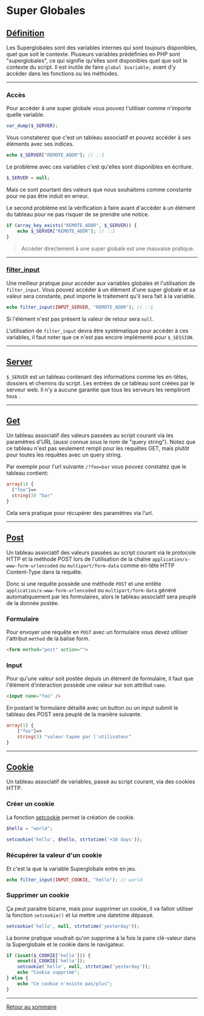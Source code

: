 # Super Globales

## [Définition](https://www.php.net/manual/fr/language.variables.superglobals.php)

Les Superglobales sont des variables internes qui sont toujours disponibles, quel que soit le contexte. Plusieurs variables prédéfinies en PHP sont "superglobales", ce qui signifie qu'elles sont disponibles quel que soit le contexte du script. Il est inutile de faire `global $variable;` avant d'y accéder dans les fonctions ou les méthodes.

----------

### Accès

Pour accéder à une super globale vous pouvez l'utiliser comme n'importe quelle variable.

```php
var_dump($_SERVER);
```

Vous constaterez que c'est un tableau associatif et pouvez accéder à ses éléments avec ses indices.

```php
echo $_SERVER["REMOTE_ADDR"]; // ::1
```

Le problème avec ces variables c'est qu'elles sont disponibles en écriture.

```php
$_SERVER = null;
```

Mais ce sont pourtant des valeurs que nous souhaitons comme constante pour ne pas être induit en erreur.

Le second problème est la vérification à faire avant d'accéder à un élément du tableau pour ne pas risquer de se prendre une notice.

```php
if (array_key_exists("REMOTE_ADDR", $_SERVER)) {
    echo $_SERVER["REMOTE_ADDR"]; // ::1
}
```

> Accéder directement à une super globale est une mauvaise pratique.

----------

### [filter_input](https://www.php.net/manual/fr/function.filter-input.php)

Une meilleur pratique pour accéder aux variables globales et l'utilisation de `filter_input`. Vous pouvez accéder à un élément d'une super globale et sa valeur sera constante, peut importe le traitement qu'il sera fait à la variable.

```php
echo filter_input(INPUT_SERVER, "REMOTE_ADDR"); // ::1
```

Si l'élément n'est pas présent la valeur de retour sera `null`.

L'utilisation de `filter_input` devra être systématique pour accéder à ces variables, il faut noter que ce n'est pas encore implémenté pour `$_SESSION`.

----------

## [Server](https://www.php.net/manual/fr/reserved.variables.server.php)

`$_SERVER` est un tableau contenant des informations comme les en-têtes, dossiers et chemins du script. Les entrées de ce tableau sont créées par le serveur web. Il n'y a aucune garantie que tous les serveurs les rempliront tous .

----------

## [Get](https://www.php.net/manual/fr/reserved.variables.get.php)

Un tableau associatif des valeurs passées au script courant via les paramètres d'URL (aussi connue sous le nom de "query string"). Notez que ce tableau n'est pas seulement rempli pour les requêtes GET, mais plutôt pour toutes les requêtes avec un query string.

Par exemple pour l'url suivante `/?foo=bar` vous pouvez constatez que le tableau contient:

```php
array(1) {
  ["foo"]=>
  string(3) "bar"
}
```

Cela sera pratique pour récupérer des paramètres via l'url.

----------

## [Post](https://www.php.net/manual/fr/reserved.variables.post.php)

Un tableau associatif des valeurs passées au script courant via le protocole HTTP et la méthode POST lors de l'utilisation de la chaîne `application/x-www-form-urlencoded` ou `multipart/form-data` comme en-tête HTTP Content-Type dans la requête.

Donc si une requête possède une méthode `POST` et une entête `application/x-www-form-urlencoded` ou `multipart/form-data` généré automatiquement par les formulaires, alors le tableau associatif sera peuplé de la donnée postée.

### **Formulaire**

Pour envoyer une requête en `POST` avec un formulaire vous devez utiliser l'attribut `method` de la balise form.

```html
<form method="post" action="">
```

### **Input**

Pour qu'une valeur soit postée depuis un élément de formulaire, il faut que l'élément d’interaction possède une valeur sur son attribut `name`.

```html
<input name="foo" />
```

En postant le formulaire détaillé avec un button ou un input submit le tableau des POST sera peuplé de la manière suivante.

```php
array(1) {
    ["foo"]=>
    string(3) "valeur tapée par l'utilisateur"
}
```

----------

## [Cookie](https://www.php.net/manual/fr/reserved.variables.cookies.php)

Un tableau associatif de variables, passé au script courant, via des cookies HTTP.

### Créer un cookie

La fonction [setcookie](https://www.php.net/manual/en/function.setcookie) permet la création de cookie.

```php
$hello = "world";
 
setcookie('hello', $hello, strtotime('+30 days'));
```

### Récupérer la valeur d'un cookie

Et c'est la que la variable Superglobale entre en jeu.

```php
echo filter_input(INPUT_COOKIE, "hello"); // world
```

### Supprimer un cookie

Ça peut paraitre bizarre, mais pour supprimer un cookie, il va falloir utiliser la fonction `setcookie()` et lui mettre une datetime dépassé.

```php
setcookie('hello', null, strtotime('yesterday'));
```

La bonne pratique voudrait qu'on supprime à la fois la paire clé-valeur dans la Superglobale et le cookie dans le navigateur.

```php
if (isset($_COOKIE['hello'])) {
    unset($_COOKIE['hello']);
    setcookie('hello', null, strtotime('yesterday'));
    echo "Cookie supprimé";
} else {
    echo "Ce cookie n'existe pas/plus";
}
```

----------

[Retour au sommaire](00_sommaire.md)